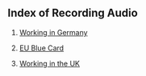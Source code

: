## Index of Recording Audio

1. [Working in Germany](https://soundcloud.com/tom-jones-110/working-in-germany)

2. [EU Blue Card](https://soundcloud.com/tom-jones-110/eu-blue-card)

3. [Working in the UK](https://soundcloud.com/tom-jones-110/working-in-the-uk)
